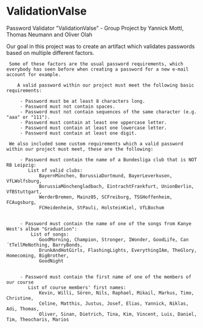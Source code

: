 # ValidationValse
 Password Validator "ValidationValse" - Group Project by Yannick Mottl, Thomas Neumann and Oliver Olah

   Our goal in this project was to create an artifact which validates passwords based on multiple different factors.

     Some of these factors are the usual password requirements, which everybody has seen before when creating a password for a new e-mail account for example.

        A valid password within our project must meet the following basic requirements:

         - Password must be at least 8 characters long.
         - Password must not contain spaces.
         - Password must not contain sequences of the same character (e.g. "aaa" or "111").
         - Password must contain at least one uppercase letter.
         - Password must contain at least one lowercase letter.
         - Password must contain at least one digit.

     We also included some custom requirements which a valid password within our project must meet, these are the following:

         - Password must contain the name of a Bundesliga club that is NOT RB Leipzig:
            List of valid clubs:
                BayernMünchen, BorussiaDortmund, BayerLeverkusen, VfLWolfsburg,
                BorussiaMönchengladbach, EintrachtFrankfurt, UnionBerlin, VfBStuttgart,
                WerderBremen, Mainz05, SCFreiburg, TSGHoffenheim, FCAugsburg,
                FCHeidenheim, StPauli, HolsteinKiel, VfLBochum


         - Password must contain the name of one of the songs from Kanye West's album "Graduation":
             List of songs:
                GoodMorning, Champion, Stronger, IWonder, GoodLife, Can´tTellMeNothing, BarryBonds,
                DrunkAndHotGirls, FlashingLights, EverythingIAm, TheGlory, Homecoming, BigBrother,
                GoodNight
         

         - Password must contain the first name of one of the members of our course 
            List of course members' first names: 
                Kevin, Willi, Sören, Nils, Raphael, Mikail, Markus, Timo, Christine,
                Celine, Matthis, Justus, Josef, Elias, Yannick, Niklas, Adi, Thomas,
                Oliver, Sinan, Dietrich, Tina, Kim, Vincent, Luis, Daniel, Tim, Theocharis, Marios

         

                

